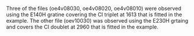Three of the files (oe4v08030, oe4v08020, oe4v08010) were observed using the E140H gratine covering the CI triplet at 1613 that is fitted in the example. The other file (oev10030) was observed using the E230H grtaing and covers the CI doublet at 2960 that is fitted in the example.
